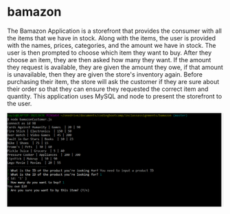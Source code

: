 # bamazon

The Bamazon Application is a storefront that provides the consumer with all the items that we have in stock. Along with the items, the user is provided with the names, prices, categories, and the amount we have in stock. The user is then prompted to choose which item they want to buy. After they choose an item, they are then asked how many they want. If the amount they request is available, they are given the amount they owe, if that amount is unavailable, then they are given the store's inventory again. Before purchasing their item, the store will ask the customer if they are sure about their order so that they can ensure they requested the correct item and quantity. 
This application uses MySQL and node to present the storefront to the user.

![Screenshot](yesorno.PNG)
